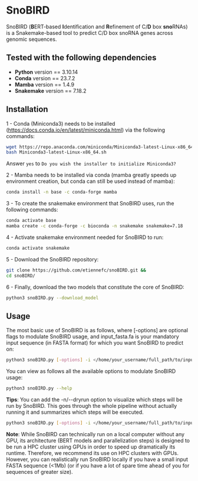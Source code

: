 # SnoBIRD
SnoBIRD (**B**ERT-based **I**dentification and **R**efinement of C/**D** box **sno**RNAs) is a Snakemake-based tool to predict C/D box snoRNA genes across genomic sequences. 

## Tested with the following dependencies

- **Python** version == 3.10.14<br>
- **Conda** version == 23.7.2<br>
- **Mamba** version == 1.4.9<br>
- **Snakemake** version == 7.18.2<br>

## Installation
1 - Conda (Miniconda3) needs to be installed (https://docs.conda.io/en/latest/miniconda.html) via the following commands:
```bash
wget https://repo.anaconda.com/miniconda/Miniconda3-latest-Linux-x86_64.sh
bash Miniconda3-latest-Linux-x86_64.sh
```
Answer `yes` to `Do you wish the installer to initialize Miniconda3?`

2 - Mamba needs to be installed via conda (mamba greatly speeds up environment creation, but conda can still be used instead of mamba):
```bash
conda install -n base -c conda-forge mamba
```

3 - To create the snakemake environment that SnoBIRD uses, run the following commands:

```bash
conda activate base
mamba create -c conda-forge -c bioconda -n snakemake snakemake=7.18
```

4 - Activate snakemake environment needed for SnoBIRD to run:
```bash
conda activate snakemake
```

5 - Download the SnoBIRD repository:
```bash
git clone https://github.com/etiennefc/snoBIRD.git &&
cd snoBIRD/
```

6 - Finally, download the two models that constitute the core of SnoBIRD:
```bash
python3 snoBIRD.py --download_model
```

## Usage
The most basic use of SnoBIRD is as follows, where [-options] are optional flags to modulate SnoBIRD usage, and input_fasta.fa is your mandatory input sequence (in FASTA format) for which you want SnoBIRD to predict on:
```bash
python3 snoBIRD.py [-options] -i </home/your_username/full_path/to/input_fasta.fa>
```

You can view as follows all the available options to modulate SnoBIRD usage:
```bash
python3 snoBIRD.py --help
```

**Tips**: You can add the -n/--dryrun option to visualize which steps will be run
by SnoBIRD. This goes through the whole pipeline without actually running it and 
summarizes which steps will be executed. 
```bash
python3 snoBIRD.py [-options] -i </home/your_username/full_path/to/input_fasta.fa> -n
```

**Note**: 
While SnoBIRD can technically run on a local computer without any GPU, its architecture (BERT models and parallelization steps) is designed to be run a HPC cluster using GPUs in order to speed up dramatically its runtime. Therefore, we recommend its use on HPC clusters with GPUs. However, you can realistically run SnoBIRD locally if you have a small input FASTA sequence (<1Mb) (or if you have a lot of spare time ahead of you for sequences of greater size).





